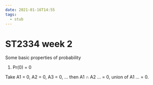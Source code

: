 ```yaml
---
date: 2021-01-16T14:55
tags: 
  - stub
---
```


# ST2334 week 2

Some basic properties of probability

1. Pr(0) = 0

Take A1 = 0, A2 = 0, A3 = 0, ...
then A1 ∩ A2  ... = 0, union of A1 ... = 0.
